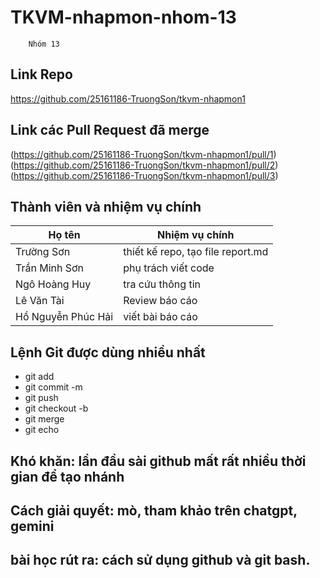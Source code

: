 
# TKVM-nhapmon-nhom-13
        Nhóm 13

## Link Repo
https://github.com/25161186-TruongSon/tkvm-nhapmon1
## Link các Pull Request đã merge

(https://github.com/25161186-TruongSon/tkvm-nhapmon1/pull/1)
(https://github.com/25161186-TruongSon/tkvm-nhapmon1/pull/2)
(https://github.com/25161186-TruongSon/tkvm-nhapmon1/pull/3)

## Thành viên và nhiệm vụ chính

| Họ tên                | Nhiệm vụ chính                                      |
|-----------------------|-----------------------------------------------------|
| Trường Sơn            | thiết kế repo, tạo file report.md                   |
| Trần Minh Sơn         | phụ trách viết code                                 |
| Ngô Hoàng Huy         | tra cứu thông tin                                    |
| Lê Văn Tài            |  Review báo cáo                                      |
| Hồ Nguyễn Phúc Hải    | viết bài báo cáo                                     |

## Lệnh Git được dùng nhiều nhất
+ git add
+ git commit -m 
+ git push
+ git checkout -b
+ git merge
+ git echo
## Khó khăn: lần đầu sài github mất rất nhiều thời gian để tạo nhánh
## Cách giải quyết: mò, tham khảo trên chatgpt, gemini
## bài học rút ra: cách sử dụng github và git bash.
